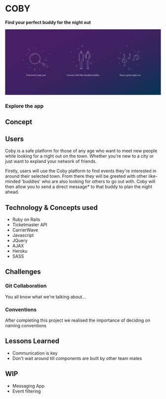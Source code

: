 # COBY
**Find your perfect buddy for the night out**

![coby screenshot](screenshot.jpg)

### Explore the app
<link to go here>

## Concept
<concept here>

## Users
Coby is a safe platform for those of any age who want to meet new people while looking for a night out on the town. Whether you're new to a city or just want to expland your network of friends. 

Firstly, users will use the Coby platform to find events they're interested in around their selected town. From there they will be greeted with other like-minded 'buddies' who are also looking for others to go out with. Coby will then allow you to send a direct message* to that buddy to plan the night ahead.

## Technology & Concepts used
* Ruby on Rails
* Ticketmaster API
* CarrierWave
* Javascript
* JQuery
* AJAX
* Heroku
* SASS

## Challenges
### Git Collaboration
You all know what we're talking about...

### Conventions
After completing this project we realised the importance of deciding on naming conventions

## Lessons Learned
* Communication is key
* Don't wait around till components are built by other team mates

## WIP
* Messaging App
* Event filtering